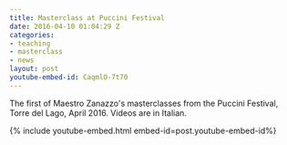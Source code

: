 ```yaml
---
title: Masterclass at Puccini Festival
date: 2016-04-10 01:04:29 Z
categories:
- teaching
- masterclass
- news
layout: post
youtube-embed-id: CaqmlO-7t70
---
```


The first of Maestro Zanazzo's masterclasses from the Puccini Festival, Torre del Lago, April 2016.  Videos are in Italian.

{% include youtube-embed.html embed-id=post.youtube-embed-id%}